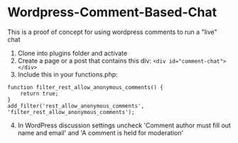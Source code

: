 # Wordpress-Comment-Based-Chat
This is a proof of concept for using wordpress comments to run a "live" chat

1) Clone into plugins folder and activate
2) Create a page or a post that contains this div: `<div id="comment-chat"></div>`
3) Include this in your functions.php:
```
function filter_rest_allow_anonymous_comments() {
	return true;
}
add_filter('rest_allow_anonymous_comments', 'filter_rest_allow_anonymous_comments');
```
4) In WordPress discussion settings uncheck 'Comment author must fill out name and email' and 'A comment is held for moderation'
